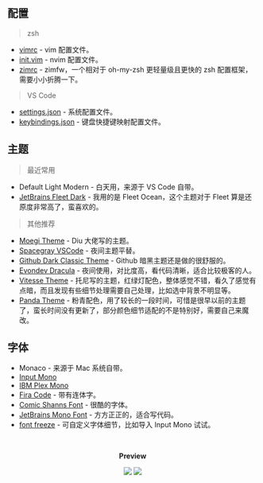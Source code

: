 ## 配置

> zsh

- [vimrc](./1-zsh/.vimrc) - vim 配置文件。
- [init.vim](./1-zsh/init.vim) - nvim 配置文件。
- [zimrc](./1-zsh/.zimrc) - zimfw，一个相对于 oh-my-zsh 更轻量级且更快的 zsh 配置框架，需要小小折腾一下。

> VS Code

- [settings.json](./2-vscode/settings.json) - 系统配置文件。
- [keybindings.json](./2-vscode/keybindings.json) - 键盘快捷键映射配置文件。

## 主题

> 最近常用

- Default Light Modern - 白天用，来源于 VS Code 自带。
- [JetBrains Fleet Dark](https://marketplace.visualstudio.com/items?itemName=FranzGollhammer.jb-fleet-dark) - 我用的是 Fleet Ocean，这个主题对于 Fleet 算是还原度非常高了，蛮喜欢的。

> 其他推荐

- [Moegi Theme](https://github.com/moegi-design/vscode-theme) - Diu 大佬写的主题。
- [Spacegray VSCode](https://marketplace.visualstudio.com/items?itemName=ionutvmi.spacegray-vscode) - 夜间主题平替。
- [Github Dark Classic Theme](https://marketplace.visualstudio.com/items?itemName=BerriJ.github-vscode-theme-dark-classic) - Github 暗黑主题还是做的很舒服的。
- [Evondev Dracula](https://github.com/evondev/evondev-dracula) - 夜间使用，对比度高，看代码清晰，适合比较极客的人。
- [Vitesse Theme](https://github.com/antfu/vscode-theme-vitesse) - 托尼写的主题，红绿灯配色，整体感觉不错，看久了感觉有点暗，而且发现有些细节处理需要自己处理，比如选中背景不明显等。
- [Panda Theme](https://marketplace.visualstudio.com/items?itemName=tinkertrain.theme-panda) - 粉青配色，用了较长的一段时间，可惜是很早以前的主题了，蛮长时间没有更新了，部分颜色细节适配的不是特别好，需要自己来魔改。

## 字体

- Monaco - 来源于 Mac 系统自带。
- [Input Mono](https://input.djr.com/)
- [IBM Plex Mono](https://github.com/IBM/plex)
- [Fira Code](https://github.com/tonsky/FiraCode) - 带有连体字。
- [Comic Shanns Font](https://github.com/shannpersand/comic-shanns) - 很酷的字体。
- [JetBrains Mono Font](https://github.com/JetBrains/JetBrainsMono) - 方方正正的，适合写代码。
- [font freeze](https://mutsuntsai.github.io/fontfreeze/) - 可自定义字体细节，比如导入 Input Mono 试试。

<br>
<p align="center"><b>Preview</b></p>

<p align="center">
<img src="https://cdn.jsdelivr.net/gh/fengstats/blogcdn@main/2023/Moegi-Light-Vitesse2.png">
<img src="https://cdn.jsdelivr.net/gh/fengstats/blogcdn@main/2023/Github-Dark-Classic2.png">
</p>
